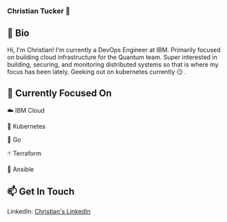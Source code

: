 ### Christian Tucker :wave:

<!--
**Tucker459/Tucker459** is a ✨ _special_ ✨ repository because its `README.md` (this file) appears on your GitHub profile.

Here are some ideas to get you started:

- 🔭 I’m currently working on ...
- 🌱 I’m currently learning ...
- 👯 I’m looking to collaborate on ...
- 🤔 I’m looking for help with ...
- 💬 Ask me about ...
- 📫 How to reach me: ...
- 😄 Pronouns: ...
- ⚡ Fun fact: ...
-->

## :speech_balloon: Bio
Hi, I'm Christian! I'm currently a DevOps Engineer at IBM. Primarily focused on building cloud infrastructure for the Quantum team.  Super interested in building, securing, and monitoring distributed systems so that is where my focus has been lately. Geeking out on kubernetes currently :smirk: . 

## :octopus: Currently Focused On
:cloud: IBM Cloud 

:space_invader: Kubernetes

:deciduous_tree: Go 

:black_joker: Terraform

:wrench: Ansible

## :mailbox: Get In Touch
LinkedIn: [Christian's LinkedIn](https://www.linkedin.com/in/christiantucker1/)
